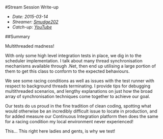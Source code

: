 #Stream Session Write-up
- _Date: 2015-03-14_
- _Streamer: [Smudge202]_
- _Catch-up: [YouTube]_

##Summary

Multithreaded madness! 

With only some high level integration tests in place, we dig in to the scheduler implementation. I talk about many thread synchronisation mechanisms available through .Net, then end up utilising a large portion of them to get this class to conform to the expected behaviours.

We see some racing conditions as well as issues with the test runner with respect to background threads terminating.  I provide tips for debugging multithreaded scenarios, and lengthy explanations on just how the broad array of synchronisation techniques come together to achieve our goal.

Our tests do us proud in the fine tradition of clean coding, spotting what would otherwise be an incredibly difficult issue to locate in production, and for added measure our Continuous Integration platform then does the same for a racing condition my local environment never experienced!

This... This right here ladies and gents, is why we test!

  [Smudge202]: http://www.twitch.tv/smudge202
  [YouTube]: https://www.youtube.com/watch?v=xj1RT3n2pWM&list=PLDi7RpmhhWQnnro-m-pewjVGB7P9b093L
